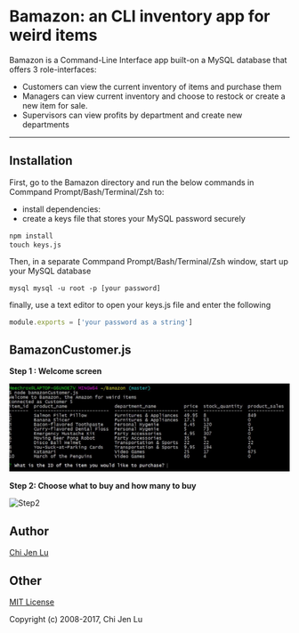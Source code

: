 # Bamazon: an CLI inventory app for weird items

Bamazon is a Command-Line Interface app built-on a MySQL database that offers 3 role-interfaces:
* Customers can view the current inventory of items and purchase them
* Managers can view current inventory and choose to restock or create a new item for sale.  
* Supervisors can view profits by department and create new departments

---

## Installation

First, go to the Bamazon directory and run the below commands in Commpand Prompt/Bash/Terminal/Zsh to:
* install dependencies:
* create a keys file that stores your MySQL password securely

```
npm install
touch keys.js
```

Then, in a separate Commpand Prompt/Bash/Terminal/Zsh window, start up your MySQL database

```
mysql mysql -u root -p [your password]
```

finally, use a text editor to open your keys.js file and enter the following

```javascript
module.exports = ['your password as a string']
```

## BamazonCustomer.js

**Step 1 : Welcome screen**

![Step1](images/customer-1.jpg)

**Step 2: Choose what to buy and how many to buy**

![Step2](../../images/customer-2.jpg)



## Author

[Chi Jen Lu](https://github.com/chulinguy) 

## Other

[MIT License](http://www.opensource.org/licenses/mit-license.php)

Copyright (c) 2008-2017, Chi Jen Lu